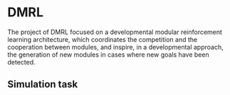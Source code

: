 # DMRL
The project of DMRL focused on a developmental modular reinforcement learning architecture, which coordinates the competition and the cooperation between modules, and inspire, in a developmental approach, the generation of new modules in cases where new goals have been detected. 

## Simulation task
